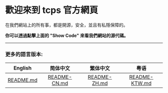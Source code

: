 # 歡迎來到 tcps 官方網頁
在我們網站上的所有事，都是開源，安全，並且有私隱保障的。

**你可以透過點擊上面的 "Show Code" 來看我們網站的源代碼。**

---
### 更多的語言版本:
|English|简体中文|繁体中文|粤语|
|:---:|:---:|:---:|:---:|
|[README.md](https://github.com/ttcps/ttcps.github.io/blob/master/README.md)|[README-CN.md](https://github.com/ttcps/ttcps.github.io/blob/master/README-CN.md)|[README-ZH.md](https://github.com/ttcps/ttcps.github.io/blob/master/README-ZH.md)|[README-KTW.md](https://github.com/ttcps/ttcps.github.io/blob/master/README-KTW.md)|
